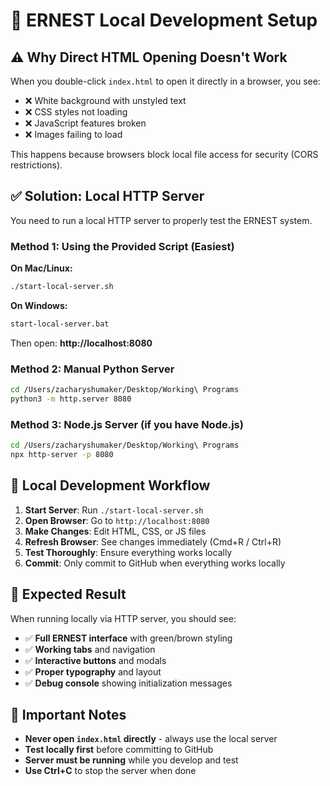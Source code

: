 # 🧠 ERNEST Local Development Setup

## ⚠️ Why Direct HTML Opening Doesn't Work

When you double-click `index.html` to open it directly in a browser, you see:
- ❌ White background with unstyled text
- ❌ CSS styles not loading  
- ❌ JavaScript features broken
- ❌ Images failing to load

This happens because browsers block local file access for security (CORS restrictions).

## ✅ Solution: Local HTTP Server

You need to run a local HTTP server to properly test the ERNEST system.

### Method 1: Using the Provided Script (Easiest)

**On Mac/Linux:**
```bash
./start-local-server.sh
```

**On Windows:**
```bash
start-local-server.bat
```

Then open: **http://localhost:8080**

### Method 2: Manual Python Server

```bash
cd /Users/zacharyshumaker/Desktop/Working\ Programs
python3 -m http.server 8080
```

### Method 3: Node.js Server (if you have Node.js)

```bash
cd /Users/zacharyshumaker/Desktop/Working\ Programs
npx http-server -p 8080
```

## 🔧 Local Development Workflow

1. **Start Server**: Run `./start-local-server.sh`
2. **Open Browser**: Go to `http://localhost:8080`
3. **Make Changes**: Edit HTML, CSS, or JS files
4. **Refresh Browser**: See changes immediately (Cmd+R / Ctrl+R)
5. **Test Thoroughly**: Ensure everything works locally
6. **Commit**: Only commit to GitHub when everything works locally

## 🎯 Expected Result

When running locally via HTTP server, you should see:
- ✅ **Full ERNEST interface** with green/brown styling
- ✅ **Working tabs** and navigation
- ✅ **Interactive buttons** and modals  
- ✅ **Proper typography** and layout
- ✅ **Debug console** showing initialization messages

## 🚨 Important Notes

- **Never open `index.html` directly** - always use the local server
- **Test locally first** before committing to GitHub
- **Server must be running** while you develop and test
- **Use Ctrl+C** to stop the server when done
